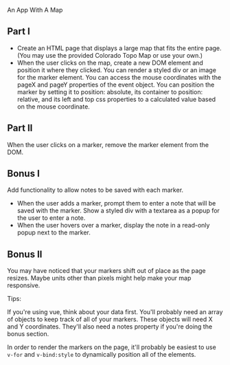 An App With A Map

Part I
--------
- Create an HTML page that displays a large map that fits the entire page. (You may use the provided Colorado Topo Map or use your own.)
- When the user clicks on the map, create a new DOM element and position it where they clicked. You can render a styled div or an image for the marker element.
You can access the mouse coordinates with the pageX and pageY properties of the event object.
You can position the marker by setting it to position: absolute, its container to position: relative, and its left and top css properties to a calculated value based on the mouse coordinate.

Part II
--------
When the user clicks on a marker, remove the marker element from the DOM.

Bonus I
--------
Add functionality to allow notes to be saved with each marker.

- When the user adds a marker, prompt them to enter a note that will be saved with the marker. Show a styled div with a textarea as a popup for the user to enter a note.
- When the user hovers over a marker, display the note in a read-only popup next to the marker.


Bonus II
---------
You may have noticed that your markers shift out of place as the page resizes. Maybe units other than pixels might help make your map responsive.


Tips:

If you're using vue, think about your data first. You'll probably need an array of objects to keep track of all of your markers. These objects will need X and Y coordinates. They'll also need a notes property if you're doing the bonus section. 

In order to render the markers on the page, it'll probably be easiest to use `v-for` and `v-bind:style` to dynamically position all of the elements. 